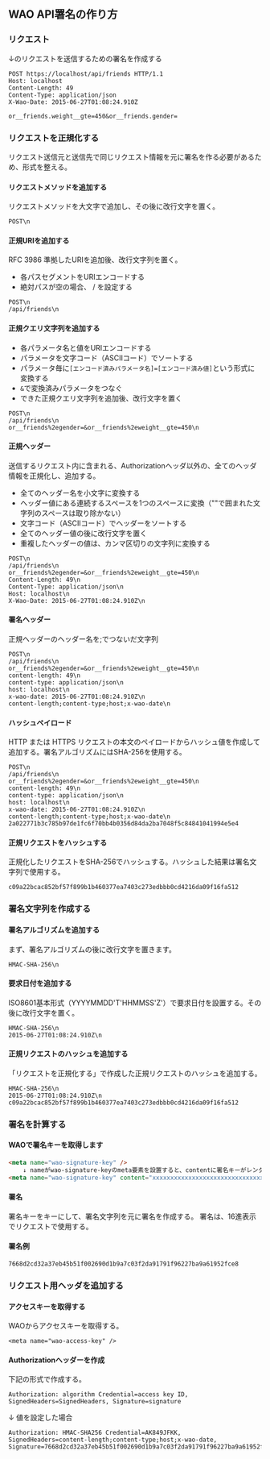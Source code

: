 ## WAO API署名の作り方

### リクエスト

↓のリクエストを送信するための署名を作成する

```
POST https://localhost/api/friends HTTP/1.1
Host: localhost
Content-Length: 49
Content-Type: application/json
X-Wao-Date: 2015-06-27T01:08:24.910Z

or__friends.weight__gte=450&or__friends.gender=
```

### リクエストを正規化する

リクエスト送信元と送信先で同じリクエスト情報を元に署名を作る必要があるため、形式を整える。

#### リクエストメソッドを追加する

リクエストメソッドを大文字で追加し、その後に改行文字を置く。

```
POST\n
```

#### 正規URIを追加する

RFC 3986 準拠したURIを追加後、改行文字列を置く。

- 各パスセグメントをURIエンコードする
- 絶対パスが空の場合、 / を設定する

```
POST\n
/api/friends\n
```

#### 正規クエリ文字列を追加する

- 各パラメータ名と値をURIエンコードする
- パラメータを文字コード（ASCIIコード）でソートする
- パラメータ毎に```[エンコード済みパラメータ名]=[エンコード済み値]```という形式に変換する
- ```&```で変換済みパラメータをつなぐ
- できた正規クエリ文字列を追加後、改行文字を置く

```
POST\n
/api/friends\n
or__friends%2egender=&or__friends%2eweight__gte=450\n
```

#### 正規ヘッダー

送信するリクエスト内に含まれる、Authorizationヘッダ以外の、全てのヘッダ情報を正規化し、追加する。

- 全てのヘッダー名を小文字に変換する
- ヘッダー値にある連続するスペースを1つのスペースに変換（""で囲まれた文字列のスペースは取り除かない）
- 文字コード（ASCIIコード）でヘッダーをソートする
- 全てのヘッダー値の後に改行文字を置く
- 重複したヘッダーの値は、カンマ区切りの文字列に変換する

```
POST\n
/api/friends\n
or__friends%2egender=&or__friends%2eweight__gte=450\n
Content-Length: 49\n
Content-Type: application/json\n
Host: localhost\n
X-Wao-Date: 2015-06-27T01:08:24.910Z\n
```

#### 署名ヘッダー

正規ヘッダーのヘッダー名を;でつないだ文字列

```
POST\n
/api/friends\n
or__friends%2egender=&or__friends%2eweight__gte=450\n
content-length: 49\n
content-type: application/json\n
host: localhost\n
x-wao-date: 2015-06-27T01:08:24.910Z\n
content-length;content-type;host;x-wao-date\n
```

#### ハッシュペイロード

HTTP または HTTPS リクエストの本文のペイロードからハッシュ値を作成して追加する。署名アルゴリズムにはSHA-256を使用する。

```
POST\n
/api/friends\n
or__friends%2egender=&or__friends%2eweight__gte=450\n
content-length: 49\n
content-type: application/json\n
host: localhost\n
x-wao-date: 2015-06-27T01:08:24.910Z\n
content-length;content-type;host;x-wao-date\n
2a022771b3c785b97de1fc6f70bb4b0356d84da2ba7048f5c84841041994e5e4
```

#### 正規リクエストをハッシュする

正規化したリクエストをSHA-256でハッシュする。ハッシュした結果は署名文字列で使用する。

```
c09a22bcac852bf57f899b1b460377ea7403c273edbbb0cd4216da09f16fa512
```

### 署名文字列を作成する

#### 署名アルゴリズムを追加する

まず、署名アルゴリズムの後に改行文字を置きます。

```
HMAC-SHA-256\n
```
#### 要求日付を追加する

ISO8601基本形式（YYYYMMDD'T'HHMMSS'Z'）で要求日付を設置する。その後に改行文字を置く。

```
HMAC-SHA-256\n
2015-06-27T01:08:24.910Z\n
```

#### 正規リクエストのハッシュを追加する

「リクエストを正規化する」で作成した正規リクエストのハッシュを追加する。

```
HMAC-SHA-256\n
2015-06-27T01:08:24.910Z\n
c09a22bcac852bf57f899b1b460377ea7403c273edbbb0cd4216da09f16fa512
```

### 署名を計算する

#### WAOで署名キーを取得します

```html
<meta name="wao-signature-key" />
    ↓ nameがwao-signature-keyのmeta要素を設置すると、contentに署名キーがレンダリングされる
<meta name="wao-signature-key" content="xxxxxxxxxxxxxxxxxxxxxxxxxxxxxxxx" />
```

#### 署名

署名キーをキーにして、署名文字列を元に署名を作成する。
署名は、16進表示でリクエストで使用する。

#### 署名例

```
7668d2cd32a37eb45b51f002690d1b9a7c03f2da91791f96227ba9a61952fce8
```

### リクエスト用ヘッダを追加する

#### アクセスキーを取得する

WAOからアクセスキーを取得する。

```
<meta name="wao-access-key" />
```

#### Authorizationヘッダーを作成

下記の形式で作成する。

```
Authorization: algorithm Credential=access key ID, SignedHeaders=SignedHeaders, Signature=signature
```
  ↓ 値を設定した場合
```
Authorization: HMAC-SHA256 Credential=AK849JFKK, SignedHeaders=content-length;content-type;host;x-wao-date, Signature=7668d2cd32a37eb45b51f002690d1b9a7c03f2da91791f96227ba9a61952fce8
```
